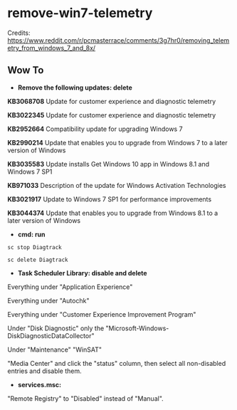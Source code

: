 # remove-win7-telemetry

Credits: https://www.reddit.com/r/pcmasterrace/comments/3g7hr0/removing_telemetry_from_windows_7_and_8x/

## Wow To

+ **Remove the following updates: delete**

**KB3068708** Update for customer experience and diagnostic telemetry

**KB3022345** Update for customer experience and diagnostic telemetry

**KB2952664** Compatibility update for upgrading Windows 7

**KB2990214** Update that enables you to upgrade from Windows 7 to a later version of Windows

**KB3035583** Update installs Get Windows 10 app in Windows 8.1 and Windows 7 SP1

**KB971033** Description of the update for Windows Activation Technologies

**KB3021917** Update to Windows 7 SP1 for performance improvements

**KB3044374** Update that enables you to upgrade from Windows 8.1 to a later version of Windows


+ **cmd: run**

```
sc stop Diagtrack

sc delete Diagtrack
```

+ **Task Scheduler Library: disable and delete**

Everything under "Application Experience"

Everything under "Autochk"

Everything under "Customer Experience Improvement Program"

Under "Disk Diagnostic" only the "Microsoft-Windows-DiskDiagnosticDataCollector"

Under "Maintenance" "WinSAT"

"Media Center" and click the "status" column, then select all non-disabled entries and disable them.


+ **services.msc:**


"Remote Registry" to "Disabled" instead of "Manual".
